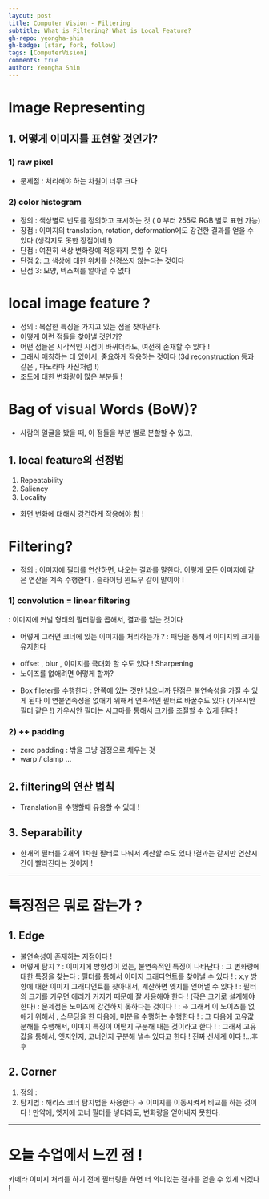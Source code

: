 ```yaml
---
layout: post
title: Computer Vision - Filtering
subtitle: What is Filtering? What is Local Feature?
gh-repo: yeongha-shin
gh-badge: [star, fork, follow]
tags: [ComputerVision]
comments: true
author: Yeongha Shin
---
```


# Image Representing

## 1. 어떻게 이미지를 표현할 것인가?
### 1) raw pixel
- 문제점 : 처리해야 하는 차원이 너무 크다

### 2) color histogram
- 정의 : 색상별로 빈도를 정의하고 표시하는 것 ( 0 부터 255로 RGB 별로 표현 가능)
- 장점 : 이미지의 translation, rotation, deformation에도 강건한 결과를 얻을 수 있다 (생각지도 못한 장점이네 !)
- 단점 : 여전히 색상 변화량에 적응하지 못할 수 있다
- 단점 2: 그 색상에 대한 위치를 신경쓰지 않는다는 것이다
- 단점 3: 모양, 텍스쳐를 알아낼 수 없다


# local image feature ?
- 정의 : 복잡한 특징을 가지고 있는 점을 찾아낸다.
- 어떻게 이런 점들을 찾아낼 것인가?
- 어떤 점들은 시각적인 시점이 바뀌더라도, 여전히 존재할 수 있다 !
- 그래서 매칭하는 데 있어서, 중요하게 작용하는 것이다 (3d reconstruction 등과 같은 , 파노라마 사진처럼 !)
- 조도에 대한 변화량이 많은 부분들 !

# Bag of visual Words (BoW)?
- 사람의 얼굴을 봤을 때, 이 점들을 부분 별로 분할할 수 있고,

## 1. local feature의 선정법
1) Repeatability
2) Saliency
3) Locality

- 화면 변화에 대해서 강건하게 작용해야 함 !

# Filtering?
- 정의 : 이미지에 필터를 연산하면, 나오는 결과를 말한다.
이렇게 모든 이미지에 같은 연산을 계속 수행한다 . 슬라이딩 윈도우 같이 말이야 ! 

### 1) convolution = linear filtering
: 이미지에 커널 형태의 필터링을 곱해서, 결과를 얻는 것이다 
- 어떻게 그러면 코너에 있는 이미지를 처리하는가 ? : 패딩을 통해서 이미지의 크기를 유지한다

* offset , blur , 이미지를 극대화 할 수도 있다 ! Sharpening
* 노이즈를 없애려면 어떻게 할까?
- Box fileter를 수행한다 : 안쪽에 있는 것만 남으니까
단점은 불연속성을 가질 수 있게 된다 
이 연불연속성을 없애기 위해서 연속적인 필터로 바꿀수도 있다 (가우시안 필터 같은 !)
가우시안 필터는 시그마를 통해서 크기를 조절할 수 있게 된다 !


### 2) ++ padding
- zero padding : 밖을 그냥 검정으로 채우는 것
- warp / clamp …

## 2. filtering의 연산 법칙
- Translation을 수행할때 유용할 수 있대 !

## 3. Separability
- 한개의 필터를 2개의 1차원 필터로 나눠서 계산할 수도 있다 !결과는 같지만 연산시간이 빨라진다는 것이지 !

-------------------------------------------------------------------------------
# 특징점은 뭐로 잡는가 ?
## 1. Edge
- 불연속성이 존재하는 지점이다 !
- 어떻게 탐지 ?
	: 이미지에 방향성이 있는, 불연속적인 특징이 나타난다 
	: 그 변화량에 대한 특징을 찾는다
	: 필터를 통해서 이미지 그래디언트를 찾아낼 수 있다 ! 
	: x,y 방향에 대한 이미지 그래디언트를 찾아내서, 계산하면 엣지를 얻어낼 수 있다 !
	: 필터의 크기를 키우면 에러가 커지기 때문에 잘 사용해야 한다 ! (작은 크기로 설계해야 한다)
	: 문제점은 노이즈에 강건하지 못하다는 것이다 !
		: → 그래서 이 노이즈를 없애기 위해서 , 스무딩을 한 다음에, 미분을 수행하는 수행한다 !
	: 그 다음에 고유값 분해를 수행해서, 이미지 특징이 어떤지 구분해 내는 것이라고 한다 !
	 : 그래서 고유값을 통해서, 엣지인지, 코너인지 구분해 낼수 있다고 한다 ! 진짜 신세계 이다 !...후후 

## 2. Corner
1) 정의 :
2) 탐지법 :
해리스 코너 탐지법을 사용한다 
→ 이미지를 이동시켜서 비교를 하는 것이다 !
만약에, 엣지에 코너 필터를 넣더라도, 변화량을 얻어내지 못한다. 
--------------------------------------------------------------------------------------
# 오늘 수업에서 느낀 점 !
카메라 이미지 처리를 하기 전에 필터링을 하면 더 의미있는 결과를 얻을 수 있게 되겠다 !
